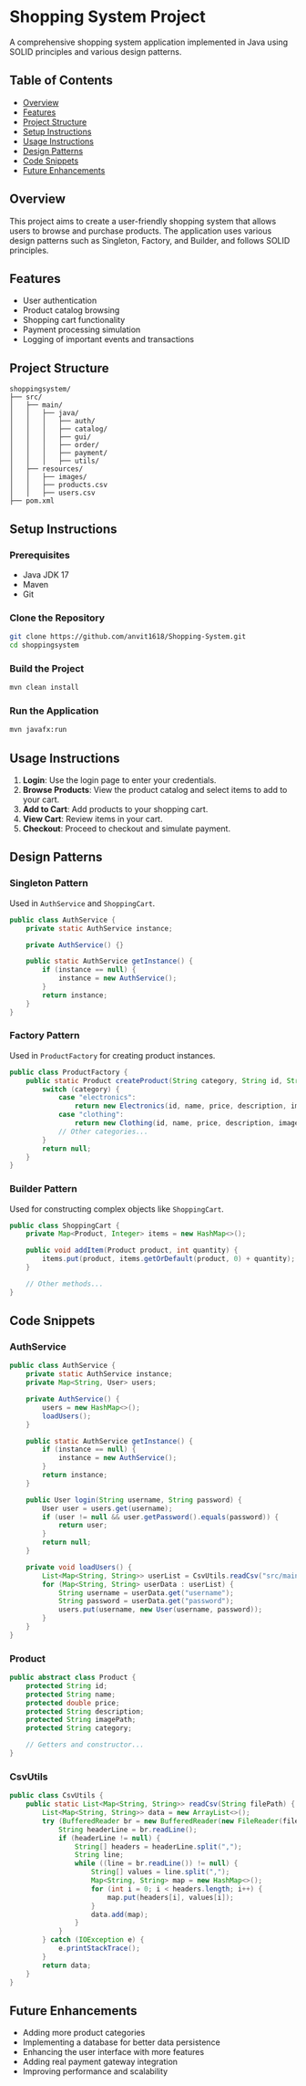 # Shopping System Project

A comprehensive shopping system application implemented in Java using SOLID principles and various design patterns.

## Table of Contents

- [Overview](#overview)
- [Features](#features)
- [Project Structure](#project-structure)
- [Setup Instructions](#setup-instructions)
- [Usage Instructions](#usage-instructions)
- [Design Patterns](#design-patterns)
- [Code Snippets](#code-snippets)
- [Future Enhancements](#future-enhancements)

## Overview

This project aims to create a user-friendly shopping system that allows users to browse and purchase products. The application uses various design patterns such as Singleton, Factory, and Builder, and follows SOLID principles.

## Features

- User authentication
- Product catalog browsing
- Shopping cart functionality
- Payment processing simulation
- Logging of important events and transactions

## Project Structure

```
shoppingsystem/
├── src/
│   ├── main/
│   │   ├── java/
│   │   │   ├── auth/
│   │   │   ├── catalog/
│   │   │   ├── gui/
│   │   │   ├── order/
│   │   │   ├── payment/
│   │   │   ├── utils/
│   ├── resources/
│   │   ├── images/
│   │   ├── products.csv
│   │   ├── users.csv
├── pom.xml
```

## Setup Instructions

### Prerequisites

- Java JDK 17
- Maven
- Git

### Clone the Repository

```bash
git clone https://github.com/anvit1618/Shopping-System.git
cd shoppingsystem
```

### Build the Project

```bash
mvn clean install
```

### Run the Application

```bash
mvn javafx:run
```

## Usage Instructions

1. **Login**: Use the login page to enter your credentials.
2. **Browse Products**: View the product catalog and select items to add to your cart.
3. **Add to Cart**: Add products to your shopping cart.
4. **View Cart**: Review items in your cart.
5. **Checkout**: Proceed to checkout and simulate payment.

## Design Patterns

### Singleton Pattern

Used in `AuthService` and `ShoppingCart`.

```java
public class AuthService {
    private static AuthService instance;

    private AuthService() {}

    public static AuthService getInstance() {
        if (instance == null) {
            instance = new AuthService();
        }
        return instance;
    }
}
```

### Factory Pattern

Used in `ProductFactory` for creating product instances.

```java
public class ProductFactory {
    public static Product createProduct(String category, String id, String name, double price, String description, String imagePath) {
        switch (category) {
            case "electronics":
                return new Electronics(id, name, price, description, imagePath);
            case "clothing":
                return new Clothing(id, name, price, description, imagePath);
            // Other categories...
        }
        return null;
    }
}
```

### Builder Pattern

Used for constructing complex objects like `ShoppingCart`.

```java
public class ShoppingCart {
    private Map<Product, Integer> items = new HashMap<>();

    public void addItem(Product product, int quantity) {
        items.put(product, items.getOrDefault(product, 0) + quantity);
    }

    // Other methods...
}
```

## Code Snippets

### AuthService

```java
public class AuthService {
    private static AuthService instance;
    private Map<String, User> users;

    private AuthService() {
        users = new HashMap<>();
        loadUsers();
    }

    public static AuthService getInstance() {
        if (instance == null) {
            instance = new AuthService();
        }
        return instance;
    }

    public User login(String username, String password) {
        User user = users.get(username);
        if (user != null && user.getPassword().equals(password)) {
            return user;
        }
        return null;
    }

    private void loadUsers() {
        List<Map<String, String>> userList = CsvUtils.readCsv("src/main/resources/users.csv");
        for (Map<String, String> userData : userList) {
            String username = userData.get("username");
            String password = userData.get("password");
            users.put(username, new User(username, password));
        }
    }
}
```

### Product

```java
public abstract class Product {
    protected String id;
    protected String name;
    protected double price;
    protected String description;
    protected String imagePath;
    protected String category;

    // Getters and constructor...
}
```

### CsvUtils

```java
public class CsvUtils {
    public static List<Map<String, String>> readCsv(String filePath) {
        List<Map<String, String>> data = new ArrayList<>();
        try (BufferedReader br = new BufferedReader(new FileReader(filePath))) {
            String headerLine = br.readLine();
            if (headerLine != null) {
                String[] headers = headerLine.split(",");
                String line;
                while ((line = br.readLine()) != null) {
                    String[] values = line.split(",");
                    Map<String, String> map = new HashMap<>();
                    for (int i = 0; i < headers.length; i++) {
                        map.put(headers[i], values[i]);
                    }
                    data.add(map);
                }
            }
        } catch (IOException e) {
            e.printStackTrace();
        }
        return data;
    }
}
```

## Future Enhancements

- Adding more product categories
- Implementing a database for better data persistence
- Enhancing the user interface with more features
- Adding real payment gateway integration
- Improving performance and scalability
